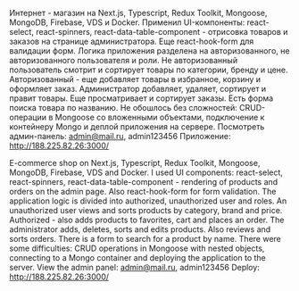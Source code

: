 Интернет - магазин
на Next.js, Typescript, Redux Toolkit, Mongoose, MongoDB, Firebase, VDS и Docker. Применил UI-компоненты: react-select, react-spinners, react-data-table-component - отрисовка товаров и заказов на странице администратора. Еще react-hook-form для валидации форм.
Логика приложения разделена на авторизованного, не авторизованного пользователя и роли.
Не авторизованный пользователь смотрит и сортирует товары по категории, бренду и цене. Авторизованный - еще добавляет товары в избранное, корзину и оформляет заказ.
Администратор добавляет, удаляет, сортирует и правит товары. Еще просматривает и сортирует заказы. Есть форма поиска товара по названию.
Не обошлось без сложностей: CRUD-операции в Mongoose со вложенными объектами, подключение к контейнеру Mongo и деплой приложения на сервере. 
Посмотреть админ-панель: admin@mail.ru, admin123456
Приложение: http://188.225.82.26:3000/

E-commerce shop
on Next.js, Typescript, Redux Toolkit, Mongoose, MongoDB, Firebase, VDS and Docker. I used UI components: react-select, react-spinners, react-data-table-component - rendering of products and orders on the admin page. Also react-hook-form for form validation.
The application logic is divided into authorized, unauthorized user and roles.
An unauthorized user views and sorts products by category, brand and price. Authorized - also adds products to favorites, cart and places an order.
The administrator adds, deletes, sorts and edits products. Also reviews and sorts orders. There is a form to search for a product by name.
There were some difficulties: CRUD operations in Mongoose with nested objects, connecting to a Mongo container and deploying the application to the server. 
View the admin panel: admin@mail.ru, admin123456
Deploy: http://188.225.82.26:3000/
